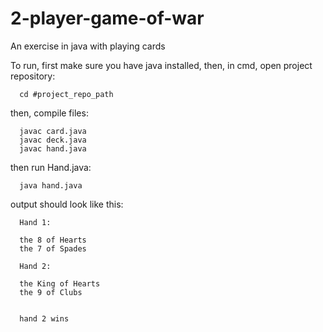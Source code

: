 # 2-player-game-of-war
An exercise in java with playing cards


To run, first make sure you have java installed, then, in cmd, open project repository:

      cd #project_repo_path
      
then, compile files:

      javac card.java
      javac deck.java
      javac hand.java
then run Hand.java:

      java hand.java

output should look like this:


      Hand 1:

      the 8 of Hearts
      the 7 of Spades

      Hand 2:

      the King of Hearts
      the 9 of Clubs


      hand 2 wins

